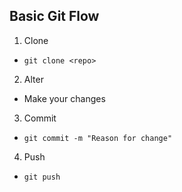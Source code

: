 ## Basic Git Flow

1. Clone <!-- .element: class="fragment" data-fragment-index="1" -->
  * `git clone <repo>` <!-- .element: class="fragment" data-fragment-index="2" -->
2. Alter <!-- .element: class="fragment" data-fragment-index="3" -->
  * Make your changes <!-- .element: class="fragment" data-fragment-index="4" -->
3. Commit <!-- .element: class="fragment" data-fragment-index="5" -->
  * `git commit -m "Reason for change"` <!-- .element: class="fragment" data-fragment-index="6" -->
4. Push <!-- .element: class="fragment" data-fragment-index="7" -->
  * `git push` <!-- .element: class="fragment" data-fragment-index="8" -->
